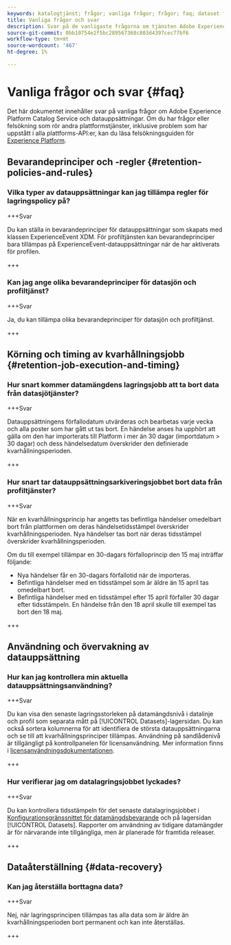 ```yaml
---
keywords: katalogtjänst; frågor; vanliga frågor; frågor; faq; dataset faq
title: Vanliga frågor och svar
description: Svar på de vanligaste frågorna om tjänsten Adobe Experience Platform Catalog och datauppsättningar.
source-git-commit: 0bb10754e2f5bc289567368c803d4397cec77bf6
workflow-type: tm+mt
source-wordcount: '467'
ht-degree: 1%

---
```


# Vanliga frågor och svar {#faq}

Det här dokumentet innehåller svar på vanliga frågor om Adobe Experience Platform Catalog Service och datauppsättningar. Om du har frågor eller felsökning som rör andra plattformstjänster, inklusive problem som har uppstått i alla plattforms-API:er, kan du läsa felsökningsguiden för [Experience Platform](../landing/troubleshooting.md).

## Bevarandeprinciper och -regler {#retention-policies-and-rules}

### Vilka typer av datauppsättningar kan jag tillämpa regler för lagringspolicy på?

+++Svar

Du kan ställa in bevarandeprinciper för datauppsättningar som skapats med klassen ExperienceEvent XDM. För profiltjänsten kan bevarandeprinciper bara tillämpas på ExperienceEvent-datauppsättningar när de har aktiverats för profilen.

+++

### Kan jag ange olika bevarandeprinciper för datasjön och profiltjänst?

+++Svar

Ja, du kan tillämpa olika bevarandeprinciper för datasjön och profiltjänst.

+++

## Körning och timing av kvarhållningsjobb {#retention-job-execution-and-timing}

### Hur snart kommer datamängdens lagringsjobb att ta bort data från datasjötjänster?

+++Svar

Datauppsättningens förfallodatum utvärderas och bearbetas varje vecka och alla poster som har gått ut tas bort. En händelse anses ha upphört att gälla om den har importerats till Platform i mer än 30 dagar (importdatum > 30 dagar) och dess händelsedatum överskrider den definierade kvarhållningsperioden.

+++

### Hur snart tar datauppsättningsarkiveringsjobbet bort data från profiltjänster?

+++Svar

När en kvarhållningsprincip har angetts tas befintliga händelser omedelbart bort från plattformen om deras händelsetidsstämpel överskrider kvarhållningsperioden. Nya händelser tas bort när deras tidsstämpel överskrider kvarhållningsperioden.

Om du till exempel tillämpar en 30-dagars förfalloprincip den 15 maj inträffar följande:

- Nya händelser får en 30-dagars förfallotid när de importeras.
- Befintliga händelser med en tidsstämpel som är äldre än 15 april tas omedelbart bort.
- Befintliga händelser med en tidsstämpel efter 15 april förfaller 30 dagar efter tidsstämpeln. En händelse från den 18 april skulle till exempel tas bort den 18 maj.

+++

## Användning och övervakning av datauppsättning

### Hur kan jag kontrollera min aktuella datauppsättningsanvändning?

+++Svar

Du kan visa den senaste lagringsstorleken på datamängdsnivå i datalinje och profil som separata mått på [!UICONTROL Datasets]-lagersidan. Du kan också sortera kolumnerna för att identifiera de största datauppsättningarna och se till att kvarhållningsprinciper tillämpas. Användning på sandlådenivå är tillgängligt på kontrollpanelen för licensanvändning. Mer information finns i [licensanvändningsdokumentationen](../dashboards/guides/license-usage.md).

+++

### Hur verifierar jag om datalagringsjobbet lyckades?

+++Svar

Du kan kontrollera tidsstämpeln för det senaste datalagringsjobbet i [Konfigurationsgränssnittet för datamängdsbevarande](./datasets/user-guide.md#data-retention-policy) och på lagersidan [!UICONTROL Datasets]. Rapporter om användning av tidigare datamängder är för närvarande inte tillgängliga, men är planerade för framtida releaser.

+++

## Dataåterställning {#data-recovery}

### Kan jag återställa borttagna data?

+++Svar

Nej, när lagringsprincipen tillämpas tas alla data som är äldre än kvarhållningsperioden bort permanent och kan inte återställas.

+++

